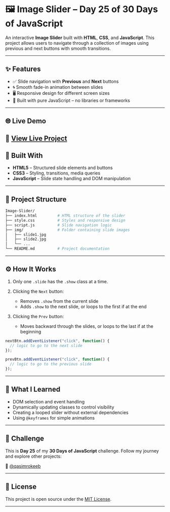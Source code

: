 
# 🖼️ Image Slider – Day 25 of 30 Days of JavaScript

An interactive **Image Slider** built with **HTML**, **CSS**, and **JavaScript**. This project allows users to navigate through a collection of images using previous and next buttons with smooth transitions.

---

## ✨ Features

* ✅ Slide navigation with **Previous** and **Next** buttons
* 🌀 Smooth fade-in animation between slides
* 🖥️ Responsive design for different screen sizes
* 🧩 Built with pure JavaScript – no libraries or frameworks

---



## 🌐 Live Demo

🔗 [View Live Project](https://qasim-rokeeb.github.io/Image-Slider) 
---

## 🧱 Built With

* **HTML5** – Structured slide elements and buttons
* **CSS3** – Styling, transitions, media queries
* **JavaScript** – Slide state handling and DOM manipulation

---

## 📁 Project Structure

```bash
Image-Slider/
├── index.html         # HTML structure of the slider
├── style.css          # Styles and responsive design
├── script.js          # Slide navigation logic
├── img/               # Folder containing slide images
│   ├── slide1.jpg
│   ├── slide2.jpg
│   └── ...
└── README.md          # Project documentation
```

---

## ⚙️ How It Works

1. Only one `.slide` has the `.show` class at a time.
2. Clicking the `Next` button:

   * Removes `.show` from the current slide
   * Adds `.show` to the next slide, or loops to the first if at the end
3. Clicking the `Prev` button:

   * Moves backward through the slides, or loops to the last if at the beginning

```js
nextBtn.addEventListener("click", function() {
  // logic to go to the next slide
});

prevBtn.addEventListener("click", function() {
  // logic to go to the previous slide
});
```

---

## 🧠 What I Learned

* DOM selection and event handling
* Dynamically updating classes to control visibility
* Creating a looped slider without external dependencies
* Using `@keyframes` for simple animations

---

## 📅 Challenge

This is **Day 25** of my **30 Days of JavaScript** challenge.
Follow my journey and explore other projects:

📲 [@qasimrokeeb](https://x.com/qasimrokeeb)

---

## 📜 License

This project is open source under the [MIT License](LICENSE).

---

